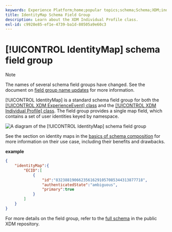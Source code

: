 ```yaml
---
keywords: Experience Platform;home;popular topics;schema;Schema;XDM;individual profile;fields;schemas;Schemas;identityMap;identity map;Identity map;Schema design;map;Map;union schema;union
title: IdentityMap Schema Field Group
description: Learn about the XDM Individual Profile class.
exl-id: c9928e85-ef1e-4739-ba1d-80505a9e60c3
---
```

# [!UICONTROL IdentityMap] schema field group

>[!NOTE]
>
>The names of several schema field groups have changed. See the document on [field group name updates](../name-updates.md) for more information.

[!UICONTROL IdentityMap] is a standard schema field group for both the [[!UICONTROL XDM ExperienceEvent] class](../../classes/experienceevent.md) and the [[!UICONTROL XDM Individual Profile] class](../../classes/individual-profile.md). The field group provides a single map field, which contains a set of user identities keyed by namespace.

![A diagram of the [!UICONTROL IdentityMap] schema field group](../../images/field-groups/identitymap.png)

See the section on identity maps in the [basics of schema composition](../../schema/composition.md#identityMap) for more information on their use case, including their benefits and drawbacks.

**example**

```JSON
{
    "identityMap":{
        "ECID":[
            {
                "id":"83238819066235616291057085344313877718",
                "authenticatedState":"ambiguous",
                "primary":true
            }
        ]
    }
}
```

For more details on the field group, refer to the [full schema](https://github.com/adobe/xdm/blob/master/components/fieldgroups/shared/identitymap.schema.json) in the public XDM repository.
